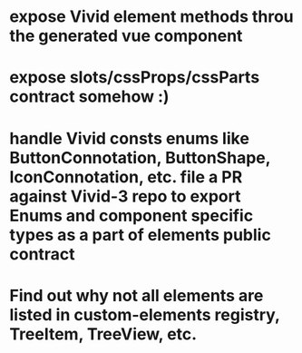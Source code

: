 # expose Vivid element methods throu the generated vue component
# expose slots/cssProps/cssParts contract somehow :)
# handle Vivid consts enums like ButtonConnotation, ButtonShape, IconConnotation, etc. file a PR against Vivid-3 repo to export Enums and component specific types as a part of elements public contract
# Find out why not all elements are listed in custom-elements registry, TreeItem, TreeView, etc.
